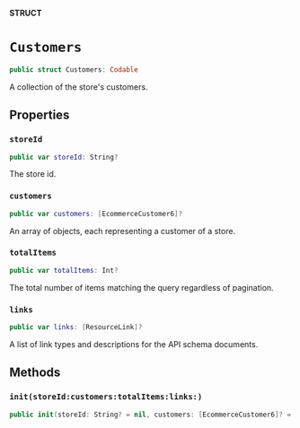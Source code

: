 **STRUCT**

# `Customers`

```swift
public struct Customers: Codable
```

A collection of the store&#x27;s customers.

## Properties
### `storeId`

```swift
public var storeId: String?
```

The store id.

### `customers`

```swift
public var customers: [EcommerceCustomer6]?
```

An array of objects, each representing a customer of a store.

### `totalItems`

```swift
public var totalItems: Int?
```

The total number of items matching the query regardless of pagination.

### `links`

```swift
public var links: [ResourceLink]?
```

A list of link types and descriptions for the API schema documents.

## Methods
### `init(storeId:customers:totalItems:links:)`

```swift
public init(storeId: String? = nil, customers: [EcommerceCustomer6]? = nil, totalItems: Int? = nil, links: [ResourceLink]? = nil)
```
